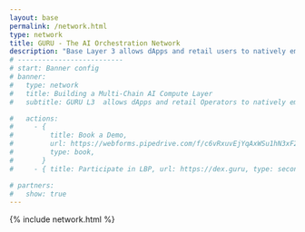 ```yaml
---
layout: base
permalink: /network.html
type: network
title: GURU - The AI Orchestration Network
description: "Base Layer 3 allows dApps and retail users to natively embed orchestrated AI Agents into their routines and earn Network participant rewards."
# --------------------------
# start: Banner config
# banner:
#   type: network
#   title: Building a Multi-Chain AI Compute Layer
#   subtitle: GURU L3  allows dApps and retail Operators to natively embed orchestrated AI Agents and earn Network participant rewards.

#   actions:
#     - {
#         title: Book a Demo,
#         url: https://webforms.pipedrive.com/f/c6vRxuvEjYqAxWSu1hN3xF2Cm5KyUtB66yKiko2wxKvPIs2J5R6mPJUV3oMdjnoHpF,
#         type: book,
#       }
#     - { title: Participate in LBP, url: https://dex.guru, type: secondary }

# partners:
#   show: true
---
```


{% include network.html  %}
